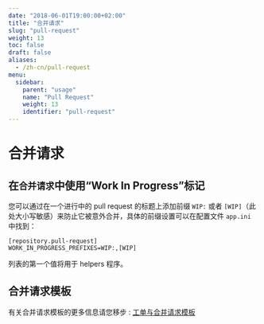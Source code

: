 ```yaml
---
date: "2018-06-01T19:00:00+02:00"
title: "合并请求"
slug: "pull-request"
weight: 13
toc: false
draft: false
aliases:
  - /zh-cn/pull-request
menu:
  sidebar:
    parent: "usage"
    name: "Pull Request"
    weight: 13
    identifier: "pull-request"
---
```


# 合并请求

## 在`合并请求`中使用“Work In Progress”标记

您可以通过在一个进行中的 pull request 的标题上添加前缀 `WIP:` 或者 `[WIP]`（此处大小写敏感）来防止它被意外合并，具体的前缀设置可以在配置文件 `app.ini` 中找到：

```
[repository.pull-request]
WORK_IN_PROGRESS_PREFIXES=WIP:,[WIP]
```

列表的第一个值将用于 helpers 程序。

## 合并请求模板

有关合并请求模板的更多信息请您移步 : [工单与合并请求模板](issue-pull-request-templates)
